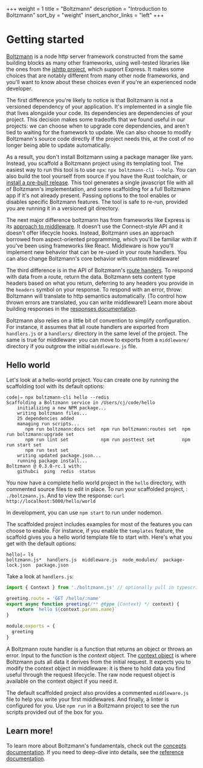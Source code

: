 +++
weight = 1
title = "Boltzmann"
description = "Introduction to Boltzmann"
sort_by = "weight"
insert_anchor_links = "left"
+++

# Getting started

[Boltzmann](https://github.com/entropic-dev/boltzmann) is a node http server framework constructed
from the same building blocks as many other frameworks, using well-tested libraries like the ones
from the [jshttp project](https://jshttp.github.io), which support Express. It makes some choices
that are notably different from many other node frameworks, and you'll want to know about these
choices even if you're an experienced node developer.

The first difference you're likely to notice is that Boltzmann is not a versioned dependency of your
application. It's implemented in a single file that lives alongside your code. Its dependencies are
dependencies of your project. This decision makes some tradeoffs that we found useful in our
projects: we can choose when to upgrade core dependencies, and aren't tied to waiting for the
framework to update. We can also choose to modify Boltzmann's source code directly if the project
needs this, at the cost of no longer being able to update automatically.

As a result, you don't install Boltzmann using a package manager like yarn.
Instead, you scaffold a Boltzmann project using its templating tool. The
easiest way to run this tool is to use `npx`: `npx boltzmann-cli --help`. You
can also build the tool yourself from source if you have the Rust toolchain, or
[install a pre-built release](https://github.com/entropic-dev/boltzmann/releases).
This tool generates a single javascript file with all of Boltzmann's implementation, and some
scaffolding for a full Boltzmann app if it's not already present. Passing options to the tool
enables or disables specific Boltzmann features. The tool is safe to re-run, provided you are
running it in a versioned git directory.

The next major difference boltzmann has from frameworks like Express is its
[approach to middleware](@/concepts/02-middleware.md). It doesn't use the
Connect-style API and it doesn't offer lifecycle hooks. Instead, Boltzmann uses
an approach borrowed from aspect-oriented programming, which you'll be familiar
with if you've been using frameworks like React. Middleware is how you'll
implement new behavior that can be re-used in your route handlers. You can also
change Boltzmann's core behavior with custom middleware!

The third difference is in the API of Boltzmann's [route
handers](@/concepts/01-handlers.md#routing). To respond with data from a route, return the
data. Boltzmann sets content type headers based on what you return, deferring
to any headers you provide in the `headers` symbol on your response. To respond
with an error, throw: Boltzmann will translate to http semantics automatically.
(To control how thrown errors are translated, you can write middleware!) Learn
more about building responses in the [responses
documentation](@/concepts/01-handlers.md#responses).

Boltzmann also relies on a little bit of convention to simplify configuration.
For instance, it assumes that all route handlers are exported from
`handlers.js` or a `handlers/` directory in the same level of the project. The
same is true for middleware: you can move to exports from a `middleware/`
directory if you outgrow the initial `middleware.js` file.

## Hello world

Let's look at a hello-world project. You can create one by running the scaffolding tool
with its default options:

```shell
code|⇒ npx boltzmann-cli hello --redis
Scaffolding a Boltzmann service in /Users/cj/code/hello
    initializing a new NPM package...
    writing boltzmann files...
    25 dependencies added
    managing run scripts...
       npm run boltzmann:docs set  npm run boltzmann:routes set  npm run boltzmann:upgrade set
       npm run lint set            npm run posttest set          npm run start set
       npm run test set
    writing updated package.json...
    running package install...
Boltzmann @ 0.3.0-rc.1 with:
    githubci  ping  redis  status
```

You now have a complete hello world project in the `hello` directory, with commented source files to
edit in place. To run your scaffolded project, : `./boltzmann.js`. And to view the response: `curl
http://localhost:5000/hello/world`

In development, you can use `npm start` to run under nodemon.

The scaffolded project includes examples for most of the features you can choose to enable.
For instance, if you enable the `templates` feature, the scaffold gives you a hello world
template file to start with. Here's what you get with the default options:

```shell
hello|⇒ ls
boltzmann.js*  handlers.js  middleware.js  node_modules/  package-lock.json  package.json
```

Take a look at `handlers.js`:

```js
import { Context } from './boltzmann.js' // optionally pull in typescript definition

greeting.route = 'GET /hello/:name'
export async function greeting(/** @type {Context} */ context) {
    return `hello ${context.params.name}`
}

module.exports = {
  greeting
}
```

A Boltzmann route handler is a function that returns an object or throws an error. Input to the
function is the *context* object. The [context object](@/concepts/01-handlers.md#context) is where
Boltzmann puts all data it derives from the initial request. It expects you to modify the context
object in middleware: it is there to hold data you find useful through the request lifecycle. The
raw node request object is available on the context object if you need it.

The default scaffolded project also provides a commented `middleware.js` file to help you write your
first middlewares. And finally, a linter is configured for you. Use `npm run` in a Boltzmann project
to see the run scripts provided out of the box for you.

## Learn more!

To learn more about Boltzmann's fundamentals, check out the [concepts documentation](@/concepts/_index.md). If you need to deep-dive into details, see the [reference documentation](@/reference/_index.md).
